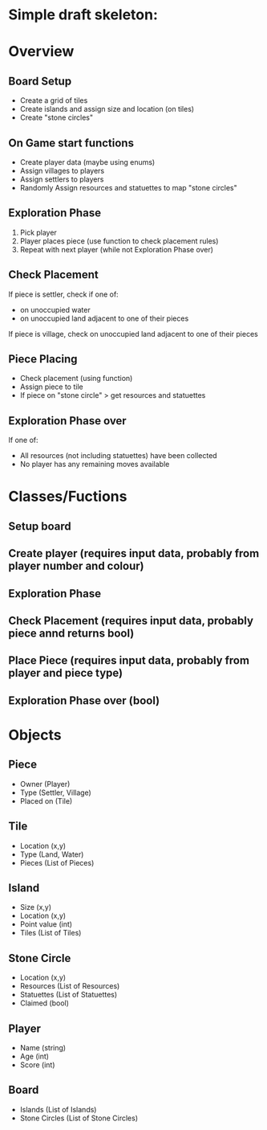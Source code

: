 # Simple draft skeleton:


# Overview
## Board Setup
* Create a grid of tiles
* Create islands and assign size and location (on tiles)
* Create "stone circles" 
  
## On Game start functions
* Create player data (maybe using enums)
* Assign villages to players
* Assign settlers to players
* Randomly Assign resources and statuettes to map "stone circles" 

## Exploration Phase
1. Pick player
2. Player places piece (use function to check placement rules)
3. Repeat with next player (while not Exploration Phase over) 

## Check Placement
If piece is settler, check if one of:
* on unoccupied water
* on unoccupied land adjacent to one of their pieces

If piece is village, check on unoccupied land adjacent to one of their pieces

## Piece Placing
* Check placement (using function)
* Assign piece to tile
* If piece on "stone circle" > get resources and statuettes 

## Exploration Phase over
If one of:
* All resources (not including statuettes) have been collected
* No player has any remaining moves available


# Classes/Fuctions

## Setup board
## Create player (requires input data, probably from player number and colour)
## Exploration Phase
## Check Placement (requires input data, probably piece annd returns bool)
## Place Piece (requires input data, probably from player and piece type)
## Exploration Phase over (bool)


# Objects

## Piece
* Owner (Player)
* Type (Settler, Village)
* Placed on (Tile)

## Tile
* Location (x,y)
* Type (Land, Water)
* Pieces (List of Pieces)

## Island
* Size (x,y)
* Location (x,y)
* Point value (int)
* Tiles (List of Tiles)

## Stone Circle
* Location (x,y)
* Resources (List of Resources)
* Statuettes (List of Statuettes)
* Claimed (bool)

## Player
* Name (string)
* Age (int)
* Score (int)

## Board
* Islands (List of Islands)
* Stone Circles (List of Stone Circles)